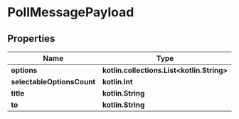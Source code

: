 
# PollMessagePayload

## Properties
Name | Type | Description | Notes
------------ | ------------- | ------------- | -------------
**options** | **kotlin.collections.List&lt;kotlin.String&gt;** |  | 
**selectableOptionsCount** | **kotlin.Int** |  | 
**title** | **kotlin.String** |  | 
**to** | **kotlin.String** |  | 



